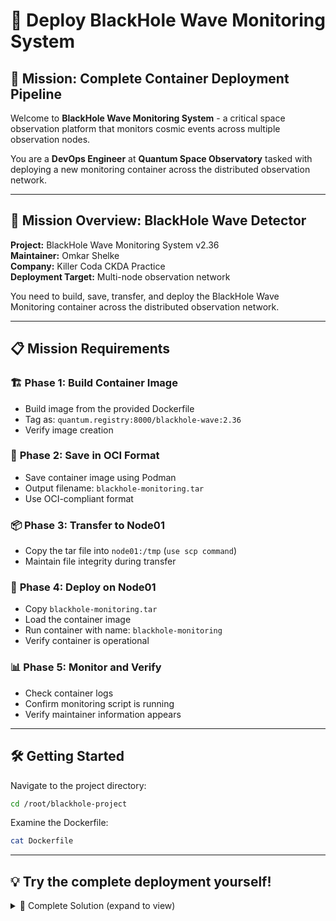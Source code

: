 # 🌌 Deploy BlackHole Wave Monitoring System

## 🎯 **Mission: Complete Container Deployment Pipeline**

Welcome to **BlackHole Wave Monitoring System** - a critical space observation platform that monitors cosmic events across multiple observation nodes.

You are a **DevOps Engineer** at **Quantum Space Observatory** tasked with deploying a new monitoring container across the distributed observation network.

---

## 🌌 **Mission Overview: BlackHole Wave Detector**

**Project:** BlackHole Wave Monitoring System v2.36  
**Maintainer:** Omkar Shelke  
**Company:** Killer Coda CKDA Practice  
**Deployment Target:** Multi-node observation network  


You need to build, save, transfer, and deploy the BlackHole Wave Monitoring container across the distributed observation network.

---

## 📋 **Mission Requirements**

### 🏗️ **Phase 1: Build Container Image**
- Build image from the provided Dockerfile
- Tag as: `quantum.registry:8000/blackhole-wave:2.36`
- Verify image creation

### 💾 **Phase 2: Save in OCI Format**  
- Save container image using Podman
- Output filename: `blackhole-monitoring.tar`
- Use OCI-compliant format

### 📦 **Phase 3: Transfer to Node01**
- Copy the tar file into `node01:/tmp` (`use scp command`)
- Maintain file integrity during transfer

### 🚀 **Phase 4: Deploy on Node01**
- Copy `blackhole-monitoring.tar` 
- Load the container image
- Run container with name: `blackhole-monitoring`
- Verify container is operational

### 📊 **Phase 5: Monitor and Verify**
- Check container logs
- Confirm monitoring script is running
- Verify maintainer information appears

---

## 🛠️ **Getting Started**

Navigate to the project directory:
```bash
cd /root/blackhole-project
```

Examine the Dockerfile:
```bash
cat Dockerfile
```

---

## 💡 **Try the complete deployment yourself!**

<details><summary>🚀 Complete Solution (expand to view)</summary>

### **Phase 1: Build the Container Image**

Navigate to project directory and build:
```bash
cd /root/blackhole-project

# Build the container image
podman build -t quantum.registry:8000/blackhole-wave:2.36 .
```

Verify the image was built:
```bash
podman images | grep blackhole-wave
```

### **Phase 2: Save Image in OCI Format**

Save the image as a tar archive:
```bash
podman save -o blackhole-monitoring.tar quantum.registry:8000/blackhole-wave:2.36
```

Verify the archive was created:
```bash
ls -lh blackhole-monitoring.tar
```

### **Phase 3: Transfer to Node01**

Copy the tar file to node01:
```bash
scp blackhole-monitoring.tar node01:/tmp/
```

Verify the file exists on node01:
```bash
ssh node01 "ls -lh /tmp/blackhole-monitoring.tar"
```

### **Phase 4: Load and Run Container on Node01**

Load the container image on node01:
```bash
ssh node01 "podman load -i /tmp/blackhole-monitoring.tar"
```

Verify the image was loaded:
```bash
ssh node01 "podman images | grep blackhole-wave"
```

Run the container:
```bash
ssh node01 "podman run -d --name blackhole-monitoring quantum.registry:8000/blackhole-wave:2.36"
```

### **Phase 5: Verify Deployment**

Check container status:
```bash
ssh node01 "podman ps | grep blackhole-monitoring"
```

Check container logs (you should see the monitoring output):
```bash
ssh node01 "podman logs blackhole-monitoring"
```

Monitor logs in real-time (optional):
```bash
ssh node01 "podman logs -f blackhole-monitoring"
```

Expected log output should show:
- Container startup message
- Maintainer: Omkar Shelke - Killer Coda CKDA Practice
- Incrementing counter every 10 seconds
- Timestamp for each log entry

### **Phase 6: Additional Verification Commands**

Check container details:
```bash
ssh node01 "podman inspect blackhole-monitoring"
```

View container resource usage:
```bash
ssh node01 "podman stats blackhole-monitoring --no-stream"
```

Check exposed ports:
```bash
ssh node01 "podman port blackhole-monitoring"
```

---

### **🔧 Troubleshooting Tips**

If the container fails to start:
```bash
# Check container exit status
ssh node01 "podman ps -a | grep blackhole-monitoring"

# View detailed logs
ssh node01 "podman logs blackhole-monitoring"

# Inspect container configuration
ssh node01 "podman inspect blackhole-monitoring"
```

If the image build fails:
```bash
# Check Dockerfile syntax
cat Dockerfile

# Build with verbose output
podman build -t quantum.registry:8000/blackhole-wave:2.36 . --log-level debug
```

---

### **✅ Success Criteria**

Your deployment is successful when:
- ✅ Container image built successfully  
- ✅ Image saved as blackhole-monitoring.tar
- ✅ File transferred to node01 
- ✅ Container running on node01 with name "blackhole-monitoring"
- ✅ Logs show monitoring script output
- ✅ Maintainer information visible in logs
- ✅ Counter incrementing every 10 seconds

</details>

